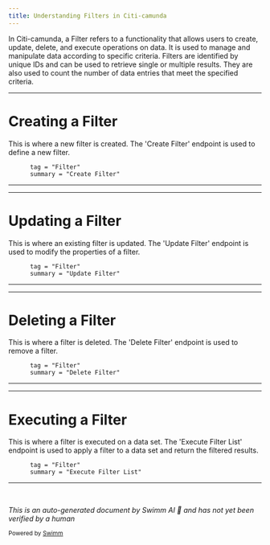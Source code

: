 ```yaml
---
title: Understanding Filters in Citi-camunda
---
```

In Citi-camunda, a Filter refers to a functionality that allows users to create, update, delete, and execute operations on data. It is used to manage and manipulate data according to specific criteria. Filters are identified by unique IDs and can be used to retrieve single or multiple results. They are also used to count the number of data entries that meet the specified criteria.

<SwmSnippet path="/engine-rest/engine-rest-openapi/src/main/templates/paths/filter/create/post.ftl" line="6">

---

# Creating a Filter

This is where a new filter is created. The 'Create Filter' endpoint is used to define a new filter.

```ftl
      tag = "Filter"
      summary = "Create Filter"
```

---

</SwmSnippet>

<SwmSnippet path="/engine-rest/engine-rest-openapi/src/main/templates/paths/filter/{id}/put.ftl" line="6">

---

# Updating a Filter

This is where an existing filter is updated. The 'Update Filter' endpoint is used to modify the properties of a filter.

```ftl
      tag = "Filter"
      summary = "Update Filter"
```

---

</SwmSnippet>

<SwmSnippet path="/engine-rest/engine-rest-openapi/src/main/templates/paths/filter/{id}/delete.ftl" line="6">

---

# Deleting a Filter

This is where a filter is deleted. The 'Delete Filter' endpoint is used to remove a filter.

```ftl
      tag = "Filter"
      summary = "Delete Filter"
```

---

</SwmSnippet>

<SwmSnippet path="/engine-rest/engine-rest-openapi/src/main/templates/paths/filter/{id}/list/get.ftl" line="6">

---

# Executing a Filter

This is where a filter is executed on a data set. The 'Execute Filter List' endpoint is used to apply a filter to a data set and return the filtered results.

```ftl
      tag = "Filter"
      summary = "Execute Filter List"
```

---

</SwmSnippet>

&nbsp;

*This is an auto-generated document by Swimm AI 🌊 and has not yet been verified by a human*

<SwmMeta version="3.0.0" repo-id="Z2l0aHViJTNBJTNBQ2l0aS1jYW11bmRhJTNBJTNBZ2lsYWRuYXZvdA==" repo-name="Citi-camunda" doc-type="overview"><sup>Powered by [Swimm](/)</sup></SwmMeta>
